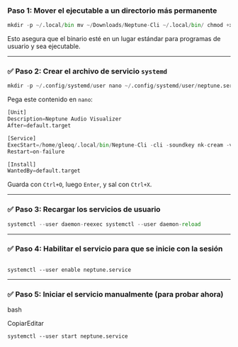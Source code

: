 ### Paso 1: Mover el ejecutable a un directorio más permanente
```python
mkdir -p ~/.local/bin mv ~/Downloads/Neptune-Cli ~/.local/bin/ chmod +x ~/.local/bin/Neptune-Cli
```

Esto asegura que el binario esté en un lugar estándar para programas de usuario y sea ejecutable.

---

### ✅ Paso 2: Crear el archivo de servicio `systemd`

```python
mkdir -p ~/.config/systemd/user nano ~/.config/systemd/user/neptune.service
```

Pega este contenido en `nano`:
```python
[Unit]
Description=Neptune Audio Visualizer
After=default.target

[Service]
ExecStart=/home/gleoq/.local/bin/Neptune-Cli -cli -soundkey nk-cream -volume 1.0
Restart=on-failure

[Install]
WantedBy=default.target
```


Guarda con `Ctrl+O`, luego `Enter`, y sal con `Ctrl+X`.

---

### ✅ Paso 3: Recargar los servicios de usuario
```python
systemctl --user daemon-reexec systemctl --user daemon-reload
```

---

### ✅ Paso 4: Habilitar el servicio para que se inicie con la sesión
```python
```
`systemctl --user enable neptune.service`

---

### ✅ Paso 5: Iniciar el servicio manualmente (para probar ahora)

bash

CopiarEditar

`systemctl --user start neptune.service`